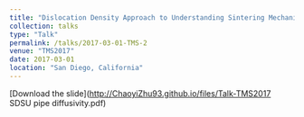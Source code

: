 ```yaml
---
title: "Dislocation Density Approach to Understanding Sintering Mechanics"
collection: talks
type: "Talk"
permalink: /talks/2017-03-01-TMS-2
venue: "TMS2017"
date: 2017-03-01
location: "San Diego, California"
---
```


[Download the slide](http://ChaoyiZhu93.github.io/files/Talk-TMS2017 SDSU pipe diffusivity.pdf)
